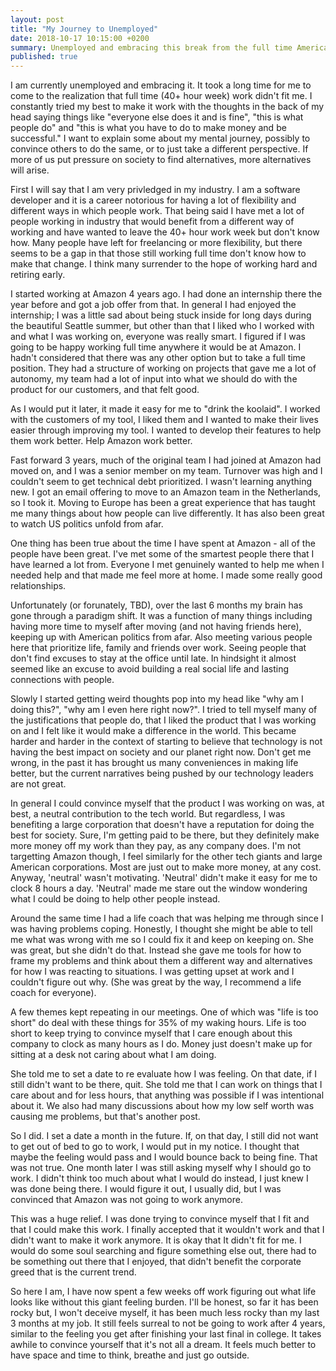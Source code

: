 ```yaml
---
layout: post
title: "My Journey to Unemployed"
date: 2018-10-17 10:15:00 +0200
summary: Unemployed and embracing this break from the full time American lifestyle.  It took a long time to come to the conclusion that I needed a change, but I'm glad I did.  I think everyone could benefit from a break and I wish more people had the opportunity to take one to discover themselves and what makes themselves happy.
published: true
---
```


I am currently unemployed and embracing it.  It took a long time for me to come to the realization that full time (40+ hour week) work didn't fit me.  I constantly tried my best to make it work with the thoughts in the back of my head saying things like "everyone else does it and is fine", "this is what people do" and "this is what you have to do to make money and be successful."  I want to explain some about my mental journey, possibly to convince others to do the same, or to just take a different perspective.  If more of us put pressure on society to find alternatives, more alternatives will arise. 

First I will say that I am very privledged in my industry.  I am a software developer and it is a career notorious for having a lot of flexibility and different ways in which people work.  That being said I have met a lot of people working in industry that would benefit from a different way of working and have wanted to leave the 40+ hour work week but don't know how.  Many people have left for freelancing or more flexibility, but there seems to be a gap in that those still working full time don't know how to make that change.  I think many surrender to the hope of working hard and retiring early.

I started working at Amazon 4 years ago.  I had done an internship there the year before and got a job offer from that.  In general I had enjoyed the internship; I was a little sad about being stuck inside for long days during the beautiful Seattle summer, but other than that I liked who I worked with and what I was working on, everyone was really smart.  I figured if I was going to be happy working full time anywhere it would be at Amazon.  I hadn't considered that there was any other option but to take a full time position.  They had a structure of working on projects that gave me a lot of autonomy, my team had a lot of input into what we should do with the product for our customers, and that felt good.

As I would put it later, it made it easy for me to "drink the koolaid".  I worked with the customers of my tool, I liked them and I wanted to make their lives easier through improving my tool.  I wanted to develop their features to help them work better.  Help Amazon work better.

Fast forward 3 years, much of the original team I had joined at Amazon had moved on, and I was a senior member on my team.  Turnover was high and I couldn't seem to get technical debt prioritized.  I wasn't learning anything new.  I got an email offering to move to an Amazon team in the Netherlands, so I took it.  Moving to Europe has been a great experience that has taught me many things about how people can live differently.  It has also been great to watch US politics unfold from afar.

One thing has been true about the time I have spent at Amazon - all of the people have been great.  I've met some of the smartest people there that I have learned a lot from.  Everyone I met genuinely wanted to help me when I needed help and that made me feel more at home.  I made some really good relationships.

Unfortunately (or forunately, TBD), over the last 6 months my brain has gone through a paradigm shift.  It was a function of many things including having more time to myself after moving (and not having friends here), keeping up with American politics from afar.  Also meeting various people here that prioritize life, family and friends over work.  Seeing people that don't find excuses to stay at the office until late.  In hindsight it almost seemed like an excuse to avoid building a real social life and lasting connections with people.

Slowly I started getting weird thoughts pop into my head like "why am I doing this?", "why am I even here right now?".  I tried to tell myself many of the justifications that people do, that I liked the product that I was working on and I felt like it would make a difference in the world.  This became harder and harder in the context of starting to believe that technology is not having the best impact on society and our planet right now.  Don't get me wrong, in the past it has brought us many conveniences in making life better, but the current narratives being pushed by our technology leaders are not great.

In general I could convince myself that the product I was working on was, at best, a neutral contribution to the tech world.  But regardless, I was benefiting a large corporation that doesn't have a reputation for doing the best for society.  Sure, I'm getting paid to be there, but they definitely make more money off my work than they pay, as any company does.  I'm not targetting Amazon though, I feel similarly for the other tech giants and large American corporations.  Most are just out to make more money, at any cost.  Anyway, 'neutral' wasn't motivating.  'Neutral' didn't make it easy for me to clock 8 hours a day.  'Neutral' made me stare out the window wondering what I could be doing to help other people instead.

Around the same time I had a life coach that was helping me through since I was having problems coping.  Honestly, I thought she might be able to tell me what was wrong with me so I could fix it and keep on keeping on.  She was great, but she didn't do that.  Instead she gave me tools for how to frame my problems and think about them a different way and alternatives for how I was reacting to situations.  I was getting upset at work and I couldn't figure out why.  (She was great by the way, I recommend a life coach for everyone).

A few themes kept repeating in our meetings.  One of which was "life is too short" do deal with these things for 35% of my waking hours.  Life is too short to keep trying to convince myself that I care enough about this company to clock as many hours as I do.  Money just doesn't make up for sitting at a desk not caring about what I am doing.

She told me to set a date to re evaluate how I was feeling.  On that date, if I still didn't want to be there, quit.  She told me that I can work on things that I care about and for less hours, that anything was possible if I was intentional about it.  We also had many discussions about how my low self worth was causing me problems, but that's another post.

So I did.  I set a date a month in the future.  If, on that day, I still did not want to get out of bed to go to work, I would put in my notice.  I thought that maybe the feeling would pass and I would bounce back to being fine.  That was not true.  One month later I was still asking myself why I should go to work.  I didn't think too much about what I would do instead, I just knew I was done being there.  I would figure it out, I usually did, but I was convinced that Amazon was not going to work anymore.

This was a huge relief.  I was done trying to convince myself that I fit and that I could make this work.  I finally accepted that it wouldn't work and that I didn't want to make it work anymore.  It is okay that It didn't fit for me.  I would do some soul searching and figure something else out, there had to be something out there that I enjoyed, that didn't benefit the corporate greed that is the current trend.

So here I am, I have now spent a few weeks off work figuring out what life looks like without this giant feeling burden.  I'll be honest, so far it has been rocky but, I won't deceive myself, it has been much less rocky than my last 3 months at my job.  It still feels surreal to not be going to work after 4 years, similar to the feeling you get after finishing your last final in college.  It takes awhile to convince yourself that it's not all a dream.  It feels much better to have space and time to think, breathe and just go outside.  
